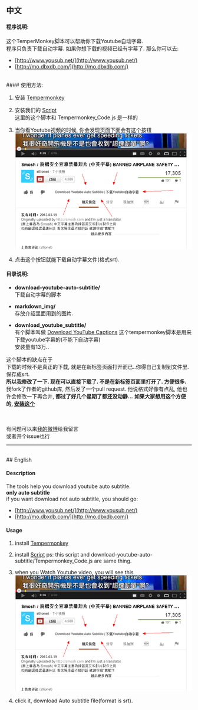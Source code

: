 ## 中文


#### 程序说明:  

这个TemperMonkey脚本可以帮助你下载Youtube自动字幕.  
程序只负责下载自动字幕. 如果你想下载的视频已经有字幕了. 那么你可以去:  

* [http://www.yousub.net/](http://www.yousub.net/)
* [http://mo.dbxdb.com/](http://mo.dbxdb.com/)


<br>
#### 使用方法:


1. 安装 [Tempermonkey](https://chrome.google.com/webstore/detail/tampermonkey/dhdgffkkebhmkfjojejmpbldmpobfkfo?utm_source=chrome-ntp-icon)  

2. 安装我们的 [Script](http://userscripts.org/scripts/show/168581)  
这里的这个脚本和 Tempermonkey_Code.js 是一样的  

3. 当你看Youtube视频的时候, 你会发现页面下面会有这个按钮  
![youtube-button](markdown_img/youtube-button.png)  

4. 点击这个按钮就能下载自动字幕文件(格式srt).




#### 目录说明:


* __download-youtube-auto-subtitle/__  
下载自动字幕的脚本    


* __markdown_img/__  
存放介绍里面用到的图片.  


* __download_youtube_subtitle/__  
有个脚本叫做 [Download YouTube Captions](http://userscripts.org/scripts/show/50003)
这个tempermonkey脚本是用来下载youtube字幕的(不能下自动字幕)  
安装量有13万..  

这个脚本的缺点在于  
下载的时候不是真正的下载, 就是在新标签页面打开而已..你得自己复制到文件里. 保存成srt.   
__所以我修改了一下. 现在可以直接下载了. 不是在新标签页面里打开了. 方便很多.__  
我fork了作者的github库, 然后发了一个pull request.
他说格式好像有点乱, 他也许会修改一下再合并, __都过了好几个星期了都还没动静...__
__如果大家想用这个方便的, [安装这个](http://userscripts.org/scripts/show/170867)__

<br><br>
有问题可以来[我的微博](http://www.weibo.com/u/2004104451?wvr=5&)给我留言  
或者开个issue也行  


---



<br>
## English


#### Description
The tools help you download youtube auto subtitle.  
__only auto subtitle__  
if you want download not auto subtitle, you should go:   

* [http://www.yousub.net/](http://www.yousub.net/)  
* [http://mo.dbxdb.com/](http://mo.dbxdb.com/)  

#### Usage

1. install [Tempermonkey](https://chrome.google.com/webstore/detail/tampermonkey/dhdgffkkebhmkfjojejmpbldmpobfkfo?utm_source=chrome-ntp-icon)

2. install [Script](http://userscripts.org/scripts/show/168581)
ps: this script and download-youtube-auto-subtitle/Tempermonkey_Code.js are same thing.

3. when you Watch Youtube video, you will see this  
![youtube-button](markdown_img/youtube-button.png)  

4. click it, download Auto subtitle file(format is srt).

